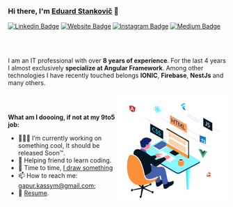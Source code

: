 ### Hi there, I'm <a href="https://estankovic.com" target="_blank">Eduard Stankovič</a> 👋

[![Linkedin Badge](https://img.shields.io/badge/-LinkedIn-0e76a8?style=flat-square&logo=Linkedin&logoColor=white)](https://www.linkedin.com/in/eduard-stankovi%C4%8D-9449649b/)
[![Website Badge](https://img.shields.io/badge/Website-3b5998?style=flat-square&logo=google-chrome&logoColor=white)](https://estankovic.com)
[![Instagram Badge](https://img.shields.io/badge/-Instagram-e4405f?style=flat-square&logo=Instagram&logoColor=white)](https://www.instagram.com/eduard.stankovic)
[![Medium Badge](https://img.shields.io/badge/medium-%2312100E.svg?&style=for-square&logo=medium&logoColor=white)](https://medium.com/@eduardstankovic)

<br/>
<br/>

I am an IT professional with over **8 years of experience**. For the last 4 years I almost exclusively **specialize at Angular Framework**. Among other technologies I have recently touched belongs **IONIC**, **Firebase**, **NestJs** and many others.



<img align="right" alt="GIF" src="https://raw.githubusercontent.com/estankovic/estankovic/main/assets/99312-developer-skills.gif" style="width: 250px; height: auto"/>
  
<br/>
<br/>
  

**What am I doooing, if not at my 9to5 job:**

- 👨🏻‍💻 I’m currently working on something cool, It should be released Soon™.
- 💬 Helping friend to learn coding.
- 📝 Time to time, [I draw something](https://www.instagram.com/eduard.stankovic/)
- 📫 How to reach me: gapur.kassym@gmail.com;
- 📝 [Resume](https://gkassym.netlify.app/Resume.pdf).



